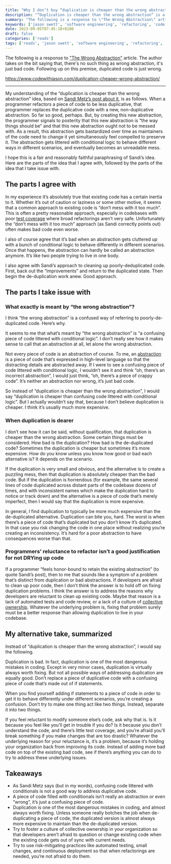 ```yaml
---
title: "Why I don’t buy “duplication is cheaper than the wrong abstraction”"
description: "“Duplication is cheaper than the wrong abstraction” is a saying I often hear repeated in the Rails community. I don’t really feel like the expression makes complete sense. I fear that it may lead developers to make poor decisions. Here’s what I take the expression to mean, why I can’t completely get on board with it, and what I would advise instead."
summary: "The following is a response to \"The Wrong Abstraction\" article. The author takes on the bit saying that, there's no such thing as wrong abstraction, it's just bad code. Following up on this premise, duplicated code is just wrong."
keywords: ['jason swett', 'software engineering', 'refactoring', 'code duplication', 'abstraction']
date: 2023-09-05T07:45:18+0100
draft: false
categories: ['reads']
tags: ['reads', 'jason swett', 'software engineering', 'refactoring', 'code duplication', 'abstraction']
---
```


The following is a response to ["The Wrong Abstraction"](the-wrong-abstraction.md) article. The author takes on the bit saying that, there's no such thing as wrong abstraction, it's just bad code. Following up on this premise, duplicated code is just wrong.

https://www.codewithjason.com/duplication-cheaper-wrong-abstraction/

---

My understanding of the “duplication is cheaper than the wrong abstraction” idea, based on [Sandi Metz’s post about it](https://sandimetz.com/blog/2016/1/20/the-wrong-abstraction), is as follows. When a programmer refactors a piece of code to be less duplicative, that programmer replaces the duplicative code with a new, non-duplicative abstraction. So far so good, perhaps. But, by creating this new abstraction, the programmer signals to posterity that this new abstraction is “the way things should be” and that this new abstraction ought not to be messed with. As a result, this abstraction gets bastardized over time as maintainers of the code need to change it yet simultaneously feel compelled to preserve it. The abstraction gets littered with conditional logic to behave different ways in different scenarios, and eventually becomes an unreadable mess.

I hope this is a fair and reasonably faithful paraphrasing of Sandi’s idea. Here are the parts of the idea that I agree with, followed by the parts of the idea that I take issue with.

The parts I agree with
----------------------

In my experience it’s absolutely true that existing code has a certain inertia to it. Whether it’s out of caution or laziness or some other motive, it seems that a common approach to existing code is “don’t mess with it too much”. This is often a pretty reasonable approach, especially in codebases with poor [test coverage](https://www.codewithjason.com/test-coverage/) where broad refactorings aren’t very safe. Unfortunately the “don’t mess with it too much” approach (as Sandi correctly points out) often makes bad code even worse.

I also of course agree that it’s bad when an abstraction gets cluttered up with a bunch of conditional logic to behave differently in different scenarios. Once that happens, the abstraction can hardly be called an abstraction anymore. It’s like two people trying to live in one body.

I also agree with Sandi’s approach to cleaning up poorly-deduplicated code. First, back out the “improvements” and return to the duplicated state. Then begin the de-duplication work anew. Good approach.

The parts I take issue with
---------------------------

### What exactly is meant by “the wrong abstraction”?

I think “the wrong abstraction” is a confused way of referring to poorly-de-duplicated code. Here’s why.

It seems to me that what’s meant by “the wrong abstraction” is “a confusing piece of code littered with conditional logic”. I don’t really see how it makes sense to call that an abstraction at all, let alone the wrong abstraction.

Not every piece of code is an abstraction of course. To me, an [abstraction](https://www.codewithjason.com/abstraction-in-rails/) is a piece of code that’s expressed in high-level language so that the distracting details are abstracted away. If I were to see a confusing piece of code littered with conditional logic, I wouldn’t see it and think “oh, there’s an incorrect abstraction”, I would just think, “oh, there’s a piece of crappy code”. It’s neither an abstraction nor wrong, it’s just bad code.

So instead of “duplication is cheaper than the wrong abstraction”, I would say “duplication is cheaper than confusing code littered with conditional logic”. But I actually wouldn’t say that, because I don’t believe duplication is cheaper. I think it’s usually much more expensive.

### When duplication is dearer

I don’t see how it can be said, without qualification, that duplication is cheaper than the wrong abstraction. Some certain things must be considered. How bad is the duplication? How bad is the de-duplicated code? Sometimes the duplication is cheaper but sometimes it’s more expensive. How do you know unless you know how good or bad each alternative is? It depends on the scenario.

If the duplication is very small and obvious, and the alternative is to create a puzzling mess, then that duplication is absolutely cheaper than the bad code. But if the duplication is horrendous (for example, the same several lines of code duplicated across distant parts of the codebase dozens of times, and with inconsistent names which make the duplication hard to notice or track down) and the alterna<read>tive is a piece of code that’s merely imperfect, then I would say that the duplication is more expensive.

In general, I find duplication to typically be more much expensive than the de-duplicated alternative. Duplication can bite you, hard. The worst is when there’s a piece of code that’s duplicated but you don’t know it’s duplicated. In that case you risk changing the code in one place without realizing you’re creating an inconsistency. It’s hard for a poor abstraction to have consequences worse than that.

### Programmers’ reluctance to refactor isn’t a good justification for not DRYing up code

If a programmer “feels honor-bound to retain the existing abstraction” (to quote Sandi’s post), then to me that sounds like a symptom of a problem that’s distinct from duplication or bad abstractions. If developers are afraid to clean up poor code, then I don’t think the answer is to hold off on fixing duplication problems. I think the answer is to address the reasons why developers are reluctant to clean up existing code. Maybe that reason is a lack of automated tests and code review, or a lack of a culture of [collective ownership](https://openpracticelibrary.com/practice/code-review/). Whatever the underlying problem is, fixing that problem surely must be a better response than allowing duplication to live in your codebase.

My alternative take, summarized
-------------------------------

Instead of “duplication is cheaper than the wrong abstraction”, I would say the following.

Duplication is bad. In fact, duplication is one of the most dangerous mistakes in coding. Except in very minor cases, duplication is virtually always worth fixing. But not all possible ways of addressing duplication are equally good. Don’t replace a piece of duplicative code with a confusing piece of code that’s made out of if statements.

When you find yourself adding if statements to a piece of code in order to get it to behave differently under different scenarios, you’re creating a confusion. Don’t try to make one thing act like two things. Instead, separate it into two things.

If you feel reluctant to modify someone else’s code, ask why that is. Is it because you feel like you’ll get in trouble if you do? Is it because you don’t understand the code, and there’s little test coverage, and you’re afraid you’ll break something if you make changes that are too drastic? Whatever the underlying reason for your reluctance is, it’s a problem, because it’s holding your organization back from improving its code. Instead of adding more bad code on top of the existing bad code, see if there’s anything you can do to try to address these underlying issues.

Takeaways
---------

*   As Sandi Metz says (but in my words), confusing code littered with conditionals is not a good way to address duplicative code.
*   A piece of code filled with conditionals isn’t really an abstraction or even “wrong”, it’s just a confusing piece of code.
*   Duplication is one of the most dangerous mistakes in coding, and almost always worth fixing. Unless someone really botches the job when de-duplicating a piece of code, the duplicated version is almost always more expensive to maintain than the de-duplicated version.
*   Try to foster a culture of collective ownership in your organization so that developers aren’t afraid to question or change existing code when the existing code gets out of sync with current needs.
*   Try to use risk-mitigating practices like automated testing, small changes, and continuous deployment so that when refactorings are needed, you’re not afraid to do them.